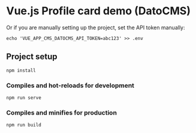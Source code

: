 # Vue.js Profile card demo (DatoCMS)

Or if you are manually setting up the project, set the API token manually:

```
echo 'VUE_APP_CMS_DATOCMS_API_TOKEN=abc123' >> .env
```

## Project setup

```
npm install
```

### Compiles and hot-reloads for development

```
npm run serve
```

### Compiles and minifies for production

```
npm run build
```
